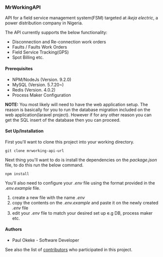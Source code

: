 ### MrWorkingAPI

API for a field service management system(FSM) targeted at
*ikeja electric*, a power distribution company in Nigeria.

The API currently supports the below functionality:

* Disconnection and Re-connection work orders
* Faults / Faults Work Orders
* Field Service Tracking(GPS)
* Spot Billing etc.

#### Prerequisites

* NPM/NodeJs (Version. 9.2.0)
* MySQL (Version. 5.7.20~)
* Redis (Version. 4.0.2)
* Process Maker Configuration

**NOTE:** You most likely will need to have the web
application setup. The reason is basically for you to run the database
migration included on the web application(laravel project).
However if for any other reason you can get the SQL insert of the
database then you can proceed.

#### Set Up/Installation

First you'll want to clone this project into your working directory.

`git clone mrworking-api-url`

Next thing you'll want to do is install the dependencies on the
*package.json* file, to do this run the below command.

`npm install`

You'll also need to configure your *.env* file using the format provided
in the *.env.example* file.

1. create a new file with the name *.env*
2. copy the contents on the *.env.example* and paste it on the newly
created *.env* file
3. edit your *.env* file to match your desired set up e.g DB,
process maker etc.



#### Authors

* Paul Okeke - Software Developer

See also the list of [contributors](./CONTRIBUTORS.txt) who participated in this project.
